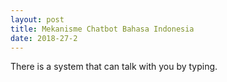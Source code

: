 ```yaml
---
layout: post
title: Mekanisme Chatbot Bahasa Indonesia
date: 2018-27-2
---
```


There is a system that can talk with you by typing.
